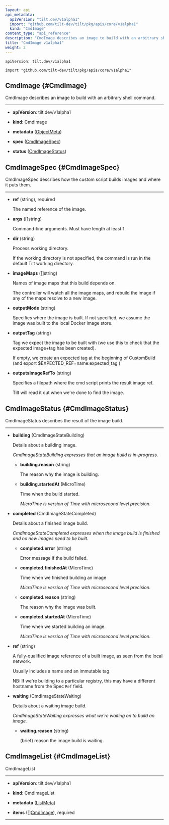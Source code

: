 ```yaml
---
layout: api
api_metadata:
  apiVersion: "tilt.dev/v1alpha1"
  import: "github.com/tilt-dev/tilt/pkg/apis/core/v1alpha1"
  kind: "CmdImage"
content_type: "api_reference"
description: "CmdImage describes an image to build with an arbitrary shell command."
title: "CmdImage v1alpha1"
weight: 2
---
```


`apiVersion: tilt.dev/v1alpha1`

`import "github.com/tilt-dev/tilt/pkg/apis/core/v1alpha1"`




## CmdImage {#CmdImage}


CmdImage describes an image to build with an arbitrary shell command.

<hr>

- **apiVersion**: tilt.dev/v1alpha1


- **kind**: CmdImage


- **metadata** ([ObjectMeta](../meta/object-meta#ObjectMeta))


- **spec** ([CmdImageSpec](../kubernetes/cmd-image-v1alpha1#CmdImageSpec))


- **status** ([CmdImageStatus](../kubernetes/cmd-image-v1alpha1#CmdImageStatus))






## CmdImageSpec {#CmdImageSpec}


CmdImageSpec describes how the custom script builds images and where it puts them.

<hr>

- **ref** (string), required

  The named reference of the image.

- **args** ([]string)

  Command-line arguments. Must have length at least 1.

- **dir** (string)

  Process working directory.
  
  If the working directory is not specified, the command is run in the default Tilt working directory.

- **imageMaps** ([]string)

  Names of image maps that this build depends on.
  
  The controller will watch all the image maps, and rebuild the image if any of the maps resolve to a new image.

- **outputMode** (string)

  Specifies where the image is built. If not specified, we assume the image was built to the local Docker image store.

- **outputTag** (string)

  Tag we expect the image to be built with (we use this to check that the expected image+tag has been created).
  
  If empty, we create an expected tag at the beginning of CustomBuild (and export $EXPECTED_REF=name:expected_tag )

- **outputsImageRefTo** (string)

  Specifies a filepath where the cmd script prints the result image ref.
  
  Tilt will read it out when we're done to find the image.





## CmdImageStatus {#CmdImageStatus}


CmdImageStatus describes the result of the image build.

<hr>

- **building** (CmdImageStateBuilding)

  Details about a building image.

  <a name="CmdImageStateBuilding"></a>
  *CmdImageStateBuilding expresses that an image build is in-progress.*

  - **building.reason** (string)

    The reason why the image is building.

  - **building.startedAt** (MicroTime)

    Time when the build started.

    <a name="MicroTime"></a>
    *MicroTime is version of Time with microsecond level precision.*

- **completed** (CmdImageStateCompleted)

  Details about a finished image build.

  <a name="CmdImageStateCompleted"></a>
  *CmdImageStateCompleted expresses when the image build is finished and no new images need to be built.*

  - **completed.error** (string)

    Error message if the build failed.

  - **completed.finishedAt** (MicroTime)

    Time when we finished building an image

    <a name="MicroTime"></a>
    *MicroTime is version of Time with microsecond level precision.*

  - **completed.reason** (string)

    The reason why the image was built.

  - **completed.startedAt** (MicroTime)

    Time when we started building an image.

    <a name="MicroTime"></a>
    *MicroTime is version of Time with microsecond level precision.*

- **ref** (string)

  A fully-qualified image reference of a built image, as seen from the local network.
  
  Usually includes a name and an immutable tag.
  
  NB: If we're building to a particular registry, this may have a different hostname from the Spec `Ref` field.

- **waiting** (CmdImageStateWaiting)

  Details about a waiting image build.

  <a name="CmdImageStateWaiting"></a>
  *CmdImageStateWaiting expresses what we're waiting on to build an image.*

  - **waiting.reason** (string)

    (brief) reason the image build is waiting.





## CmdImageList {#CmdImageList}


CmdImageList

<hr>

- **apiVersion**: tilt.dev/v1alpha1


- **kind**: CmdImageList


- **metadata** ([ListMeta](../meta/list-meta#ListMeta))


- **items** ([][CmdImage](../kubernetes/cmd-image-v1alpha1#CmdImage)), required









<hr>



